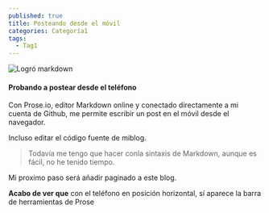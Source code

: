 ```yaml
---
published: true
title: Posteando desde el móvil
categories: Categoría1
tags:
  - Tag1
---
```

![Logró markdown]({{site.baseurl}}/https://upload.wikimedia.org/wikipedia/commons/4/48/Markdown-mark.svg)

#### Probando a postear desde el teléfono

Con Prose.io, editor Markdown online y conectado directamente a mi cuenta de Github, me permite escribir un post en el móvil desde el navegador.

<!--more-->

Incluso editar el código fuente de miblog.

> Todavía me tengo que hacer conla sintaxis de Markdown, aunque es fácil, no he tenido tiempo.

Mi proximo paso será añadir paginado a este blog.

**Acabo de ver que** con el teléfono en posición horizontal, sí aparece la barra de herramientas de Prose
